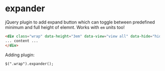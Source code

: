 # expander
jQuery plugin to add expand button which can toggle between predefined minimum and full height of elemnt. Works with `em` units too!

```html
<div class="wrap" data-height="3em" data-view="view all" data-hide="hide me">
... content ...
</div>
```

Adding plugin:

```jquery
$(".wrap").expander();
```
